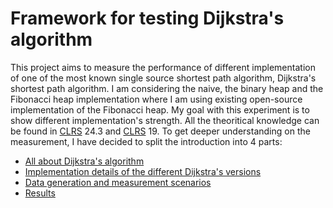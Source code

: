 Framework for testing Dijkstra's algorithm
===============================

This project aims to measure the performance of different implementation of one of the most known single source shortest path algorithm, Dijkstra's shortest path algorithm. I am considering the naive, the binary heap and the Fibonacci heap implementation where I am using existing open-source implementation of the Fibonacci heap. My goal with this experiment is to show different implementation's strength. All the theoritical knowledge can be found in [CLRS](http://www.amazon.co.uk/Introduction-Algorithms-T-Cormen/dp/0262533057) 24.3 and [CLRS](http://www.amazon.co.uk/Introduction-Algorithms-T-Cormen/dp/0262533057) 19. To get deeper understanding on the measurement, I have decided to split the introduction into 4 parts:

* [All about Dijkstra's algorithm](https://github.com/gabormakrai/dijkstra-performance/blob/master/Dijkstra.md)
* [Implementation details of the different Dijkstra's versions](https://github.com/gabormakrai/dijkstra-performance/blob/master/Implementation.md)
* [Data generation and measurement scenarios](https://github.com/gabormakrai/dijkstra-performance/blob/master/Data.md)
* [Results](https://github.com/gabormakrai/dijkstra-performance/blob/master/Results.md)

